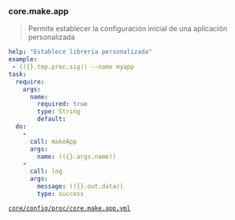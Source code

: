 ### core.make.app

> Permite establecer la configuración inicial de una aplicación personalizada

```yml
help: "Establece libreria personalizada"
example:
 - (({}.tmp.proc.sig)) --name myapp
task:
  require:
    args:
      name:
        required: true
        type: String
        default:
  do:
    -
      call: makeApp
      args:
        name: (({}.args.name))
    -
      call: log
      args:
        message: (({}.out.data))
        type: success
```
[```core/config/proc/core.make.app.yml```](../app/core/config/proc/core.make.app.yml)
